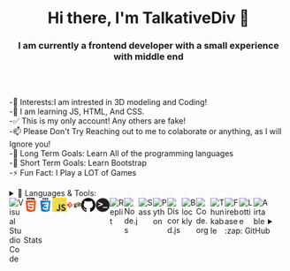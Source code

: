<h1 align="center"> Hi there, I'm TalkativeDiv 👋</h1>
<h3 align="center">I am currently a frontend developer with a small experience with middle end</h3>
<br/>
<br/>

-👀 Interests:I am intrested in 3D modeling and Coding! 
<br/>
-🌱 I am learning JS, HTML, And CSS.
<br/>
-✅ This is my only account! Any others are fake!
<br/>
-📫 Please Don't Try Reaching out to me to colaborate or
anything, as I will Ignore you!
<br/>
-🥅 Long Term Goals: Learn All of the programming languages
<br/>
-🥅 Short Term Goals: Learn Bootstrap
<br/>
-⚡ Fun Fact: I Play a LOT of Games
<br/>

<details>
<summary>🔨 Languages & Tools: <summary/>
  
<img align="left" alt="Visual Studio Code" width="26px" src="https://raw.githubusercontent.com/dhanishgajjar/vscode-icons/master/png/default_dark.png" />
<img align="left" alt="HTML5" width="26px" src="https://raw.githubusercontent.com/github/explore/80688e429a7d4ef2fca1e82350fe8e3517d3494d/topics/html/html.png" />
<img align="left" alt="CSS3" width="26px" src="https://raw.githubusercontent.com/github/explore/80688e429a7d4ef2fca1e82350fe8e3517d3494d/topics/css/css.png" />
<img align="left" alt="JavaScript" width="26px" src="https://raw.githubusercontent.com/github/explore/80688e429a7d4ef2fca1e82350fe8e3517d3494d/topics/javascript/javascript.png" />
<img align="left" alt="Git" width="26px" src="https://raw.githubusercontent.com/github/explore/80688e429a7d4ef2fca1e82350fe8e3517d3494d/topics/git/git.png" />
<img align="left" alt="GitHub" width="26px" src="https://raw.githubusercontent.com/github/explore/78df643247d429f6cc873026c0622819ad797942/topics/github/github.png" />
<img align="left" alt="Terminal" width="26px" src="https://raw.githubusercontent.com/github/explore/80688e429a7d4ef2fca1e82350fe8e3517d3494d/topics/terminal/terminal.png" />
<img align="left" alt="Replit" width="26px" src="https://upload.wikimedia.org/wikipedia/commons/thumb/b/b2/Repl.it_logo.svg/768px-Repl.it_logo.svg.png" />
<img align="left" alt="Node.js" width="26px" src="https://cdn.iconscout.com/icon/free/png-512/node-js-1-1174935.png" />
<img align="left" alt="Sass" width="26px" src="https://cdn.worldvectorlogo.com/logos/sass-1.svg" />
<img align="left" alt="Python" width="26px" src="https://cdn3.iconfinder.com/data/icons/logos-and-brands-adobe/512/267_Python-512.png" />
<img align="left" alt="Discord.js" width="26px" src="https://avatars.githubusercontent.com/u/26492485?s=200&v=4" />
<img align="left" alt="Blockly" width="26px" src="https://developers.google.com/blockly/images/logos/logo_vertical.svg" />
<img align="left" alt="Code.org" width="26px" src="https://www.commonsense.org/education/sites/default/files/tlr-blog/code-org-icon.jpg" />
<img align="left" alt="Thunkable" width="26px" src="https://user-images.githubusercontent.com/85126640/121789359-57518480-cba3-11eb-8cd4-e2cc2d2da184.png" />
<img align="left" alt="Firebase" width="26px" src="https://www.shareicon.net/data/128x128/2016/07/08/117548_google_512x512.png" />
<img align="left" alt="Lottie" width="26px" src="https://static9.lottiefiles.com/images/v3/lf-intergrations-logo.svg" />
<img align="left" alt="Airtable" width="26px" src="https://appstore-data.csml.dev/images/airtable.png" />
<br />
<br />
  </details>
<details>
  <summary>:zap: GitHub Stats</summary>
    
<img align="left" alt="TalkativeDiv's GitHub Stats" src="https://github-readme-stats.vercel.app/api?username=TalkativeDiv&show_icons=true&theme=tokyonight&hide_border=true" />
  
</details>
